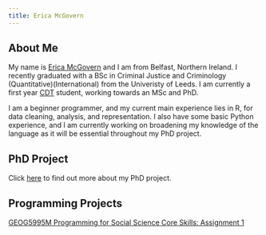 ```yaml
---
title: Erica McGovern
---
```


## About Me

My name is [Erica McGovern](https://www.linkedin.com/in/erica-mcgovern-65356b140/) and I am from Belfast, Northern Ireland. I recently graduated with a BSc in Criminal Justice and Criminology (Quantitative)(International) from the Univeristy of Leeds. I am currently a first year [CDT](https://datacdt.org) student, working towards an MSc and PhD.  

I am a beginner programmer, and my current main experience lies in R, for data cleaning, analysis, and representation. I also have some basic Python experience, and I am currently working on broadening my knowledge of the language as it will be essential throughout my PhD project. 


## PhD Project 

Click [here](phdinfo.md) to find out more about my PhD project.


## Programming Projects

[GEOG5995M Programming for Social Science Core Skills: Assignment 1](geogassignment1.md)
